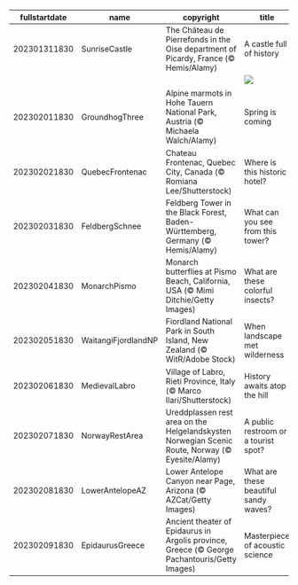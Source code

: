 |fullstartdate|name|copyright|title|image|
|--|--|--|--|--|
202301311830|SunriseCastle|The Château de Pierrefonds in the Oise department of Picardy, France (© Hemis/Alamy)|A castle full of history|![](/en-IN/2023/02/202301311830SunriseCastle.jpg)|
||||![](/en-IN/2023/02/.jpg)|
202302011830|GroundhogThree|Alpine marmots in Hohe Tauern National Park, Austria (© Michaela Walch/Alamy)|Spring is coming|![](/en-IN/2023/02/202302011830GroundhogThree.jpg)|
202302021830|QuebecFrontenac|Chateau Frontenac, Quebec City, Canada (© Romiana Lee/Shutterstock)|Where is this historic hotel?|![](/en-IN/2023/02/202302021830QuebecFrontenac.jpg)|
202302031830|FeldbergSchnee|Feldberg Tower in the Black Forest, Baden-Württemberg, Germany (© Hemis/Alamy)|What can you see from this tower?|![](/en-IN/2023/02/202302031830FeldbergSchnee.jpg)|
202302041830|MonarchPismo|Monarch butterflies at Pismo Beach, California, USA (© Mimi Ditchie/Getty Images)|What are these colorful insects?|![](/en-IN/2023/02/202302041830MonarchPismo.jpg)|
202302051830|WaitangiFjordlandNP|Fiordland National Park in South Island, New Zealand (© WitR/Adobe Stock)|When landscape met wilderness|![](/en-IN/2023/02/202302051830WaitangiFjordlandNP.jpg)|
202302061830|MedievalLabro|Village of Labro, Rieti Province, Italy (© Marco Ilari/Shutterstock)|History awaits atop the hill|![](/en-IN/2023/02/202302061830MedievalLabro.jpg)|
202302071830|NorwayRestArea|Ureddplassen rest area on the Helgelandskysten Norwegian Scenic Route, Norway (© Eyesite/Alamy)|A public restroom or a tourist spot?|![](/en-IN/2023/02/202302071830NorwayRestArea.jpg)|
202302081830|LowerAntelopeAZ|Lower Antelope Canyon near Page, Arizona (© AZCat/Getty Images)|What are these beautiful sandy waves?|![](/en-IN/2023/02/202302081830LowerAntelopeAZ.jpg)|
202302091830|EpidaurusGreece|Ancient theater of Epidaurus in Argolis province, Greece (© George Pachantouris/Getty Images)|Masterpiece of acoustic science|![](/en-IN/2023/02/202302091830EpidaurusGreece.jpg)|
